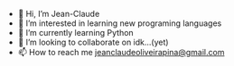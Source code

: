 - 👋 Hi, I’m Jean-Claude
- 👀 I’m interested in learning new programing languages
- 🌱 I’m currently learning Python
- 💞️ I’m looking to collaborate on idk...(yet)
- 📫 How to reach me jeanclaudeoliveirapina@gmail.com

<!---
Jean-Claude08/Jean-Claude08 is a ✨ special ✨ repository because its `README.md` (this file) appears on your GitHub profile.
You can click the Preview link to take a look at your changes.
--->
